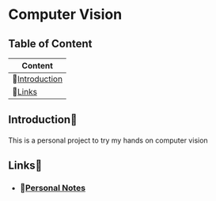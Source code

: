 # Computer Vision

## Table of Content
| Content                                  |
| ---------------------------------------- |
| 👋[Introduction](#content-introduction) |
| 🔗[Links](#content-links)               |



## <p id='content-introduction'>Introduction👋</p>
This is a personal project to try my hands on computer vision



## <p id='content-links'>Links🔗</p>
- ### 📒[Personal Notes][directorylink-notes]




<!-- weblinks -->

[directorylink-notes]: ./Notes/Introduction.md